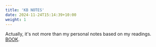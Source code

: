 ```yaml
---
title: 'KB NOTES'
date: 2024-11-24T15:14:39+10:00
weight: 1
---
```


Actually, it's not more than my personal notes based on my readings. [BOOK](https://www.oreilly.com/library/view/ocp-oracle-certified/9781119864585/).

